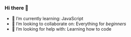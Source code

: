 ### Hi there 👋

<!--
**cabrao11/cabrao11** is a ✨ _special_ ✨ repository because its `README.md` (this file) appears on your GitHub profile.

Here are some ideas to get you started:

- 🔭 I’m currently working on: Entering on the programming universe ...
- 🌱 I’m currently learning: JavaScript...
- 👯 I’m looking to collaborate on: Everything for beginners ...
- 🤔 I’m looking for help with: Learning how to code ...
- 💬 Ask me about ...
- 📫 How to reach me: ...
- 😄 Pronouns: ...
- ⚡ Fun fact: ...
-->
- 🌱 I’m currently learning: JavaScript
- 👯 I’m looking to collaborate on: Everything for *beginners*
- 🤔 I’m looking for help with: Learning how to code

